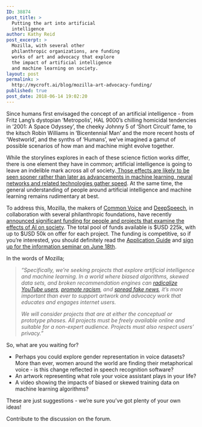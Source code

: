 ```yaml
---
ID: 38874
post_title: >
  Putting the art into artificial
  intelligence
author: Kathy Reid
post_excerpt: >
  Mozilla, with several other
  philanthropic organizations, are funding
  works of art and advocacy that explore
  the impact of artificial intelligence
  and machine learning on society.
layout: post
permalink: >
  http://mycroft.ai/blog/mozilla-art-advocacy-funding/
published: true
post_date: 2018-06-14 19:02:20
---
```

Since humans first envisaged the concept of an artificial intelligence - from Fritz Lang’s dystopian ‘Metropolis’, HAL 9000’s chilling homicidal tendencies in ‘2001: A Space Odyssey’, the cheeky Johnny 5 of ‘Short Circuit’ fame, to the kitsch Robin Williams in ‘Bicentennial Man’ and the more recent hosts of ‘Westworld’, and the synths of ‘Humans’, we’ve imagined a gamut of possible scenarios of how man and machine might evolve together.

While the storylines explores in each of these science fiction works differ, there is one element they have in common; artificial intelligence is going to leave an indelible mark across all of society.<a href="https://www.wired.com/story/guide-artificial-intelligence/"> Those effects are likely to be seen sooner rather than later as advancements in machine learning, neural networks and related technologies gather speed</a>. At the same time, the general understanding of people around artificial intelligence and machine learning remains rudimentary at best.

To address this, Mozilla, the makers of <a href="https://voice.mozilla.org/en">Common Voice</a> and <a href="https://github.com/mozilla/DeepSpeech">DeepSpeech</a>, in collaboration with several philanthropic foundations, have recently <a href="https://blog.mozilla.org/blog/2018/06/04/mozilla-announces-225000-for-art-and-advocacy-exploring-artificial-intelligence/">announced significant funding for people and projects that examine the effects of AI on society</a>. The total pool of funds available is $USD 225k, with up to $USD 50k on offer for each project. The funding is competitive, so if you’re interested, you should definitely read the <a href="https://blog.mozilla.org/wp-content/uploads/2018/06/2018-Mozilla-Awards-Application-Guide_-Creative-Media-Awards.pdf">Application Guide</a> and <a href="https://goo.gl/forms/sW9245YvkTLTlmYQ2">sign up for the information seminar on June 18th</a>.

In the words of Mozilla;
<blockquote><em>“Specifically, we’re seeking projects that explore artificial intelligence and machine learning. In a world where biased algorithms, skewed data sets, and broken recommendation engines can <a href="https://www.nytimes.com/2018/03/10/opinion/sunday/youtube-politics-radical.html">radicalize YouTube users</a>, <a href="https://www.theatlantic.com/technology/archive/2016/04/the-underlying-bias-of-facial-recognition-systems/476991/">promote racism</a>, and <a href="https://www.theguardian.com/us-news/2017/nov/06/google-youtube-texas-shooting-fake-news">spread fake news</a>, it’s more important than ever to support artwork and advocacy work that educates and engages internet users.</em>

<em>We will consider projects that are at either the conceptual or prototype phases. All projects must be freely available online and suitable for a non-expert audience. Projects must also respect users’ privacy.”</em></blockquote>
So, what are you waiting for?
<ul>
 	<li>Perhaps you could explore gender representation in voice datasets? More than ever, women around the world are finding their metaphorical voice - is this change reflected in speech recognition software?</li>
 	<li>An artwork representing what role your voice assistant plays in your life?</li>
 	<li>A video showing the impacts of biased or skewed training data on machine learning algorithms?</li>
</ul>
These are just suggestions - we’re sure you’ve got plenty of your own ideas!

Contribute to the discussion on the forum.

&nbsp;